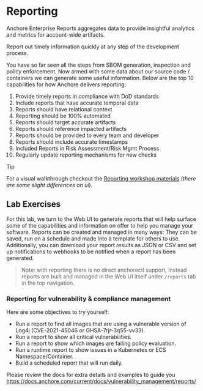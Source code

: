 # Reporting

Anchore Enterprise Reports aggregates data to provide insightful analytics and metrics for account-wide artifacts.

Report out timely information quickly at any step of the development process.

You have so far seen all the steps from SBOM generation, inspection and policy enforcement.
Now armed with some data about our source code / containers we can generate some useful information.
Below are the top 10 capabilities for how Anchore delivers reporting:

1. Provide timely reports in compliance with DoD standards
2. Include reports that have accurate temporal data
3. Reports should have relational context
4. Reporting should be 100% automated
5. Reports should target accurate artifacts
6. Reports should reference impacted artifacts
7. Reports should be provided to every team and developer
8. Reports should include accurate timestamps
9. Included Reports in Risk Assessment/Risk Mgmt Process
10. Regularly update reporting mechanisms for new checks

> [!TIP]
> For a visual walkthrough checkout the [Reporting workshop materials](https://viperr.anchore.com/reporting/) (_there are some slight differences on ui_).

## Lab Exercises

For this lab, we turn to the Web UI to generate reports that will help surface some of the capabilities and information on offer to help you manage your software. 
Reports can be created and managed in many ways: They can be saved, run on a schedule and made into a template for others to use. 
Additionally, you can download your report results as JSON or CSV and set up notifications to webhooks to be notified when a report has been generated.

> Note: with reporting there is no direct anchorectl support, instead reports are built and managed in the Web UI itself under `/reports` tab in the top navigation.

### Reporting for vulnerability & compliance management

Here are some objectives to try yourself:

- Run a report to find all images that are using a vulnerable version of Log4j (CVE-2021-45046 or GHSA-7rjr-3q55-vv33).
- Run a report to show all critical vulnerabilities.
- Run a report to show which images are failing policy evaluation.
- Run a runtime report to show issues in a Kubernetes or ECS Namespace/Container.
- Build a scheduled report that will run daily.

Please review the docs for extra details and examples to guide you https://docs.anchore.com/current/docs/vulnerability_management/reports/
